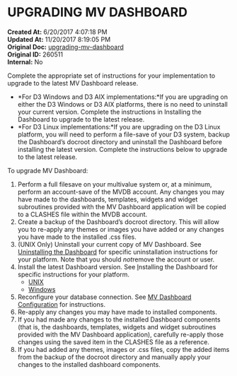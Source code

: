 # UPGRADING MV DASHBOARD

**Created At:** 6/20/2017 4:07:18 PM  
**Updated At:** 11/20/2017 8:19:05 PM  
**Original Doc:** [upgrading-mv-dashboard](https://docs.zumasys.com/36577-mv-dashboard/upgrading-mv-dashboard)  
**Original ID:** 260511  
**Internal:** No  


Complete the appropriate set of instructions for your implementation to upgrade to the latest MV Dashboard release.

- *For D3 Windows and D3 AIX implementations:*If you are upgrading on either the D3 Windows or D3 AIX platforms, there is no need to uninstall your current version. Complete the instructions in Installing the Dashboard to upgrade to the latest release.
- *For D3 Linux implementations:*If you are upgrading on the D3 Linux platform, you will need to perform a file-save of your D3 system, backup the Dashboard’s docroot directory and uninstall the Dashboard before installing the latest version. Complete the instructions below to upgrade to the latest release.


To upgrade MV Dashboard:

1. Perform a full filesave on your multivalue system or, at a minimum, perform an account-save of the MVDB account. Any changes you may have made to the dashboards, templates, widgets and widget subroutines provided with the MV Dashboard application will be copied to a CLASHES file within the MVDB account.
2. Create a backup of the Dashboard’s docroot directory. This will allow you to re-apply any themes or images you have added or any changes you have made to the installed .css files.
3. (UNIX Only) Uninstall your current copy of MV Dashboard. See [Uninstalling the Dashboard](https://docs.jbase.com/33938-mvconnect/uninstalling-mv-dashboard-unix) for specific uninstallation instructions for your platform. Note that you should *not*remove the account or user.
4. Install the latest Dashboard version. See [I](https://jbase.helpjuice.com/admin/questions/introduction-to-mv-connect#_bookmark1)nstalling the Dashboard for specific instructions for your platform.
    - [UNIX](https://docs.jbase.com/33938-mvconnect/mv-dashboard-unix-installation-guide)
    - [Windows](https://docs.jbase.com/33938-mvconnect/mv-dashboard-windows-installation-guide)
5. Reconfigure your database connection. See [MV Dashboard Configuration](https://docs.jbase.com/33938-mvconnect/mv-dashboard-configuration) for instructions.
6. Re-apply any changes you may have made to installed components.
7. If you had made any changes to the installed Dashboard components (that is, the dashboards, templates, widgets and widget subroutines provided with the MV Dashboard application), carefully re-apply those changes using the saved item in the CLASHES file as a reference.
8. If you had added any themes, images or .css files, copy the added items from the backup of the docroot directory and manually apply your changes to the installed dashboard components.

